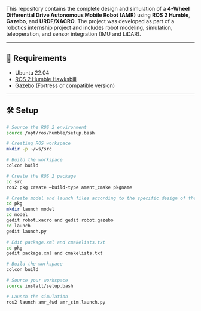 This repository contains the complete design and simulation of a **4-Wheel Differential Drive Autonomous Mobile Robot (AMR)** using **ROS 2 Humble**, **Gazebo**, and **URDF/XACRO**. The project was developed as part of a robotics internship project and includes robot modeling, simulation, teleoperation, and sensor integration (IMU and LiDAR).

---

## 🔧 Requirements

- Ubuntu 22.04
- [ROS 2 Humble Hawksbill](https://docs.ros.org/en/humble/index.html)
- Gazebo (Fortress or compatible version)

---

## 🛠️ Setup

```bash
# Source the ROS 2 environment
source /opt/ros/humble/setup.bash

# Creating ROS workspace
mkdir -p ~/ws/src

# Build the workspace
colcon build

# Create the ROS 2 package
cd src
ros2 pkg create –build-type ament_cmake pkgname

# Create model and launch files according to the specific design of the robot
cd pkg
mkdir launch model
cd model
gedit robot.xacro and gedit robot.gazebo
cd launch
gedit launch.py

# Edit package.xml and cmakelists.txt
cd pkg
gedit package.xml and cmakelists.txt

# Build the workspace
colcon build

# Source your workspace
source install/setup.bash

# Launch the simulation
ros2 launch amr_4wd amr_sim.launch.py
